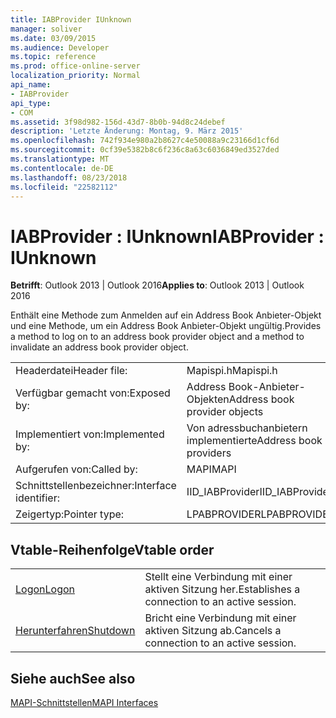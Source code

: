 ```yaml
---
title: IABProvider IUnknown
manager: soliver
ms.date: 03/09/2015
ms.audience: Developer
ms.topic: reference
ms.prod: office-online-server
localization_priority: Normal
api_name:
- IABProvider
api_type:
- COM
ms.assetid: 3f98d982-156d-43d7-8b0b-94d8c24debef
description: 'Letzte Änderung: Montag, 9. März 2015'
ms.openlocfilehash: 742f934e980a2b8627c4e50088a9c23166d1cf6d
ms.sourcegitcommit: 0cf39e5382b8c6f236c8a63c6036849ed3527ded
ms.translationtype: MT
ms.contentlocale: de-DE
ms.lasthandoff: 08/23/2018
ms.locfileid: "22582112"
---
```

# <a name="iabprovider--iunknown"></a><span data-ttu-id="65252-103">IABProvider : IUnknown</span><span class="sxs-lookup"><span data-stu-id="65252-103">IABProvider : IUnknown</span></span>

  
  
<span data-ttu-id="65252-104">**Betrifft**: Outlook 2013 | Outlook 2016</span><span class="sxs-lookup"><span data-stu-id="65252-104">**Applies to**: Outlook 2013 | Outlook 2016</span></span> 
  
<span data-ttu-id="65252-105">Enthält eine Methode zum Anmelden auf ein Address Book Anbieter-Objekt und eine Methode, um ein Address Book Anbieter-Objekt ungültig.</span><span class="sxs-lookup"><span data-stu-id="65252-105">Provides a method to log on to an address book provider object and a method to invalidate an address book provider object.</span></span>
  
|||
|:-----|:-----|
|<span data-ttu-id="65252-106">Headerdatei</span><span class="sxs-lookup"><span data-stu-id="65252-106">Header file:</span></span>  <br/> |<span data-ttu-id="65252-107">Mapispi.h</span><span class="sxs-lookup"><span data-stu-id="65252-107">Mapispi.h</span></span>  <br/> |
|<span data-ttu-id="65252-108">Verfügbar gemacht von:</span><span class="sxs-lookup"><span data-stu-id="65252-108">Exposed by:</span></span>  <br/> |<span data-ttu-id="65252-109">Address Book-Anbieter-Objekten</span><span class="sxs-lookup"><span data-stu-id="65252-109">Address book provider objects</span></span>  <br/> |
|<span data-ttu-id="65252-110">Implementiert von:</span><span class="sxs-lookup"><span data-stu-id="65252-110">Implemented by:</span></span>  <br/> |<span data-ttu-id="65252-111">Von adressbuchanbietern implementierte</span><span class="sxs-lookup"><span data-stu-id="65252-111">Address book providers</span></span>  <br/> |
|<span data-ttu-id="65252-112">Aufgerufen von:</span><span class="sxs-lookup"><span data-stu-id="65252-112">Called by:</span></span>  <br/> |<span data-ttu-id="65252-113">MAPI</span><span class="sxs-lookup"><span data-stu-id="65252-113">MAPI</span></span>  <br/> |
|<span data-ttu-id="65252-114">Schnittstellenbezeichner:</span><span class="sxs-lookup"><span data-stu-id="65252-114">Interface identifier:</span></span>  <br/> |<span data-ttu-id="65252-115">IID_IABProvider</span><span class="sxs-lookup"><span data-stu-id="65252-115">IID_IABProvider</span></span>  <br/> |
|<span data-ttu-id="65252-116">Zeigertyp:</span><span class="sxs-lookup"><span data-stu-id="65252-116">Pointer type:</span></span>  <br/> |<span data-ttu-id="65252-117">LPABPROVIDER</span><span class="sxs-lookup"><span data-stu-id="65252-117">LPABPROVIDER</span></span>  <br/> |
   
## <a name="vtable-order"></a><span data-ttu-id="65252-118">Vtable-Reihenfolge</span><span class="sxs-lookup"><span data-stu-id="65252-118">Vtable order</span></span>

|||
|:-----|:-----|
|[<span data-ttu-id="65252-119">Logon</span><span class="sxs-lookup"><span data-stu-id="65252-119">Logon</span></span>](iabprovider-logon.md) <br/> |<span data-ttu-id="65252-120">Stellt eine Verbindung mit einer aktiven Sitzung her.</span><span class="sxs-lookup"><span data-stu-id="65252-120">Establishes a connection to an active session.</span></span>  <br/> |
|[<span data-ttu-id="65252-121">Herunterfahren</span><span class="sxs-lookup"><span data-stu-id="65252-121">Shutdown</span></span>](iabprovider-shutdown.md) <br/> |<span data-ttu-id="65252-122">Bricht eine Verbindung mit einer aktiven Sitzung ab.</span><span class="sxs-lookup"><span data-stu-id="65252-122">Cancels a connection to an active session.</span></span>  <br/> |
   
## <a name="see-also"></a><span data-ttu-id="65252-123">Siehe auch</span><span class="sxs-lookup"><span data-stu-id="65252-123">See also</span></span>



[<span data-ttu-id="65252-124">MAPI-Schnittstellen</span><span class="sxs-lookup"><span data-stu-id="65252-124">MAPI Interfaces</span></span>](mapi-interfaces.md)

